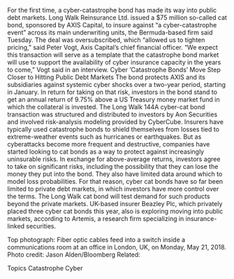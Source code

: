 For the first time, a cyber-catastrophe bond has made its way into public debt markets.
Long Walk Reinsurance Ltd. issued a $75 million so-called cat bond, sponsored by AXIS Capital, to insure against “a cyber-catastrophe event” across its main underwriting units, the Bermuda-based firm said Tuesday. The deal was oversubscribed, which “allowed us to tighten pricing,” said Peter Vogt, Axis Capital’s chief financial officer.
“We expect this transaction will serve as a template that the catastrophe bond market will use to support the availability of cyber insurance capacity in the years to come,” Vogt said in an interview.
Cyber ‘Catastrophe Bonds’ Move Step Closer to Hitting Public Debt Markets
The bond protects AXIS and its subsidiaries against systemic cyber shocks over a two-year period, starting in January. In return for taking on that risk, investors in the bond stand to get an annual return of 9.75% above a US Treasury money market fund in which the collateral is invested.
The Long Walk 144A cyber-cat bond transaction was structured and distributed to investors by Aon Securities and involved risk-analysis modeling provided by CyberCube.
Insurers have typically used catastrophe bonds to shield themselves from losses tied to extreme-weather events such as hurricanes or earthquakes. But as cyberattacks become more frequent and destructive, companies have started looking to cat bonds as a way to protect against increasingly uninsurable risks.
In exchange for above-average returns, investors agree to take on significant risks, including the possibility that they can lose the money they put into the bond. They also have limited data around which to model loss probabilities. For that reason, cyber cat bonds have so far been limited to private debt markets, in which investors have more control over the terms.
The Long Walk cat bond will test demand for such products beyond the private markets. UK-based insurer Beazley Plc, which privately placed three cyber cat bonds this year, also is exploring moving into public markets, according to Artemis, a research firm specializing in insurance-linked securities.

Top photograph: Fiber optic cables feed into a switch inside a communications room at an office in London, UK, on Monday, May 21, 2018. Photo credit: Jason Alden/Bloomberg
Related:

Topics
Catastrophe
Cyber
